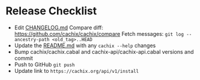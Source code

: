 # Release Checklist

- Edit [CHANGELOG.md](./cachix/CHANGELOG.md)
  Compare diff: https://github.com/cachix/cachix/compare
  Fetch messages: `git log --ancestry-path <old_tag>..HEAD`
- Update the [README.md](./README.md) with any `cachix --help` changes
- Bump cachix/cachix.cabal and cachix-api/cachix-api.cabal versions and commit
- Push to GitHub `git push`
- Update link to `https://cachix.org/api/v1/install`
